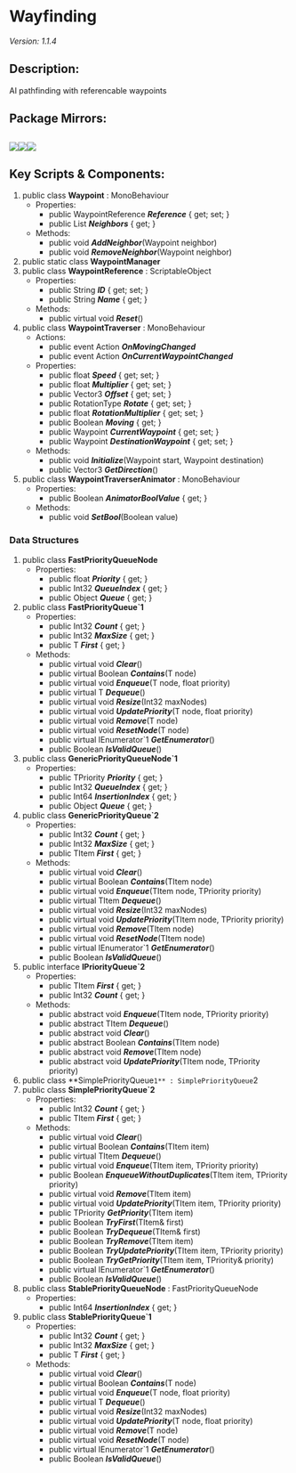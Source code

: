 # Wayfinding
*Version: 1.1.4*
## Description: 
AI pathfinding with referencable waypoints
## Package Mirrors: 
[<img src='https://img.itch.zone/aW1nLzEzNzQ2ODg3LnBuZw==/original/npRUfq.png'>](https://github.com/Iron-Mountain-Software/wayfinding)[<img src='https://img.itch.zone/aW1nLzEzNzQ2ODkyLnBuZw==/original/Fq0ORM.png'>](https://www.npmjs.com/package/com.iron-mountain.wayfinding)[<img src='https://img.itch.zone/aW1nLzEzNzQ2ODk4LnBuZw==/original/Rv4m96.png'>](https://iron-mountain.itch.io/wayfinding)
---
## Key Scripts & Components: 
1. public class **Waypoint** : MonoBehaviour
   * Properties: 
      * public WaypointReference ***Reference***  { get; set; }
      * public List<Waypoint> ***Neighbors***  { get; }
   * Methods: 
      * public void ***AddNeighbor***(Waypoint neighbor)
      * public void ***RemoveNeighbor***(Waypoint neighbor)
1. public static class **WaypointManager**
1. public class **WaypointReference** : ScriptableObject
   * Properties: 
      * public String ***ID***  { get; set; }
      * public String ***Name***  { get; }
   * Methods: 
      * public virtual void ***Reset***()
1. public class **WaypointTraverser** : MonoBehaviour
   * Actions: 
      * public event Action ***OnMovingChanged*** 
      * public event Action ***OnCurrentWaypointChanged*** 
   * Properties: 
      * public float ***Speed***  { get; set; }
      * public float ***Multiplier***  { get; set; }
      * public Vector3 ***Offset***  { get; set; }
      * public RotationType ***Rotate***  { get; set; }
      * public float ***RotationMultiplier***  { get; set; }
      * public Boolean ***Moving***  { get; }
      * public Waypoint ***CurrentWaypoint***  { get; set; }
      * public Waypoint ***DestinationWaypoint***  { get; set; }
   * Methods: 
      * public void ***Initialize***(Waypoint start, Waypoint destination)
      * public Vector3 ***GetDirection***()
1. public class **WaypointTraverserAnimator** : MonoBehaviour
   * Properties: 
      * public Boolean ***AnimatorBoolValue***  { get; }
   * Methods: 
      * public void ***SetBool***(Boolean value)
### Data Structures
1. public class **FastPriorityQueueNode**
   * Properties: 
      * public float ***Priority***  { get; }
      * public Int32 ***QueueIndex***  { get; }
      * public Object ***Queue***  { get; }
1. public class **FastPriorityQueue`1**
   * Properties: 
      * public Int32 ***Count***  { get; }
      * public Int32 ***MaxSize***  { get; }
      * public T ***First***  { get; }
   * Methods: 
      * public virtual void ***Clear***()
      * public virtual Boolean ***Contains***(T node)
      * public virtual void ***Enqueue***(T node, float priority)
      * public virtual T ***Dequeue***()
      * public virtual void ***Resize***(Int32 maxNodes)
      * public virtual void ***UpdatePriority***(T node, float priority)
      * public virtual void ***Remove***(T node)
      * public virtual void ***ResetNode***(T node)
      * public virtual IEnumerator`1 ***GetEnumerator***()
      * public Boolean ***IsValidQueue***()
1. public class **GenericPriorityQueueNode`1**
   * Properties: 
      * public TPriority ***Priority***  { get; }
      * public Int32 ***QueueIndex***  { get; }
      * public Int64 ***InsertionIndex***  { get; }
      * public Object ***Queue***  { get; }
1. public class **GenericPriorityQueue`2**
   * Properties: 
      * public Int32 ***Count***  { get; }
      * public Int32 ***MaxSize***  { get; }
      * public TItem ***First***  { get; }
   * Methods: 
      * public virtual void ***Clear***()
      * public virtual Boolean ***Contains***(TItem node)
      * public virtual void ***Enqueue***(TItem node, TPriority priority)
      * public virtual TItem ***Dequeue***()
      * public virtual void ***Resize***(Int32 maxNodes)
      * public virtual void ***UpdatePriority***(TItem node, TPriority priority)
      * public virtual void ***Remove***(TItem node)
      * public virtual void ***ResetNode***(TItem node)
      * public virtual IEnumerator`1 ***GetEnumerator***()
      * public Boolean ***IsValidQueue***()
1. public interface **IPriorityQueue`2**
   * Properties: 
      * public TItem ***First***  { get; }
      * public Int32 ***Count***  { get; }
   * Methods: 
      * public abstract void ***Enqueue***(TItem node, TPriority priority)
      * public abstract TItem ***Dequeue***()
      * public abstract void ***Clear***()
      * public abstract Boolean ***Contains***(TItem node)
      * public abstract void ***Remove***(TItem node)
      * public abstract void ***UpdatePriority***(TItem node, TPriority priority)
1. public class **SimplePriorityQueue`1** : SimplePriorityQueue`2
1. public class **SimplePriorityQueue`2**
   * Properties: 
      * public Int32 ***Count***  { get; }
      * public TItem ***First***  { get; }
   * Methods: 
      * public virtual void ***Clear***()
      * public virtual Boolean ***Contains***(TItem item)
      * public virtual TItem ***Dequeue***()
      * public virtual void ***Enqueue***(TItem item, TPriority priority)
      * public Boolean ***EnqueueWithoutDuplicates***(TItem item, TPriority priority)
      * public virtual void ***Remove***(TItem item)
      * public virtual void ***UpdatePriority***(TItem item, TPriority priority)
      * public TPriority ***GetPriority***(TItem item)
      * public Boolean ***TryFirst***(TItem& first)
      * public Boolean ***TryDequeue***(TItem& first)
      * public Boolean ***TryRemove***(TItem item)
      * public Boolean ***TryUpdatePriority***(TItem item, TPriority priority)
      * public Boolean ***TryGetPriority***(TItem item, TPriority& priority)
      * public virtual IEnumerator`1 ***GetEnumerator***()
      * public Boolean ***IsValidQueue***()
1. public class **StablePriorityQueueNode** : FastPriorityQueueNode
   * Properties: 
      * public Int64 ***InsertionIndex***  { get; }
1. public class **StablePriorityQueue`1**
   * Properties: 
      * public Int32 ***Count***  { get; }
      * public Int32 ***MaxSize***  { get; }
      * public T ***First***  { get; }
   * Methods: 
      * public virtual void ***Clear***()
      * public virtual Boolean ***Contains***(T node)
      * public virtual void ***Enqueue***(T node, float priority)
      * public virtual T ***Dequeue***()
      * public virtual void ***Resize***(Int32 maxNodes)
      * public virtual void ***UpdatePriority***(T node, float priority)
      * public virtual void ***Remove***(T node)
      * public virtual void ***ResetNode***(T node)
      * public virtual IEnumerator`1 ***GetEnumerator***()
      * public Boolean ***IsValidQueue***()
